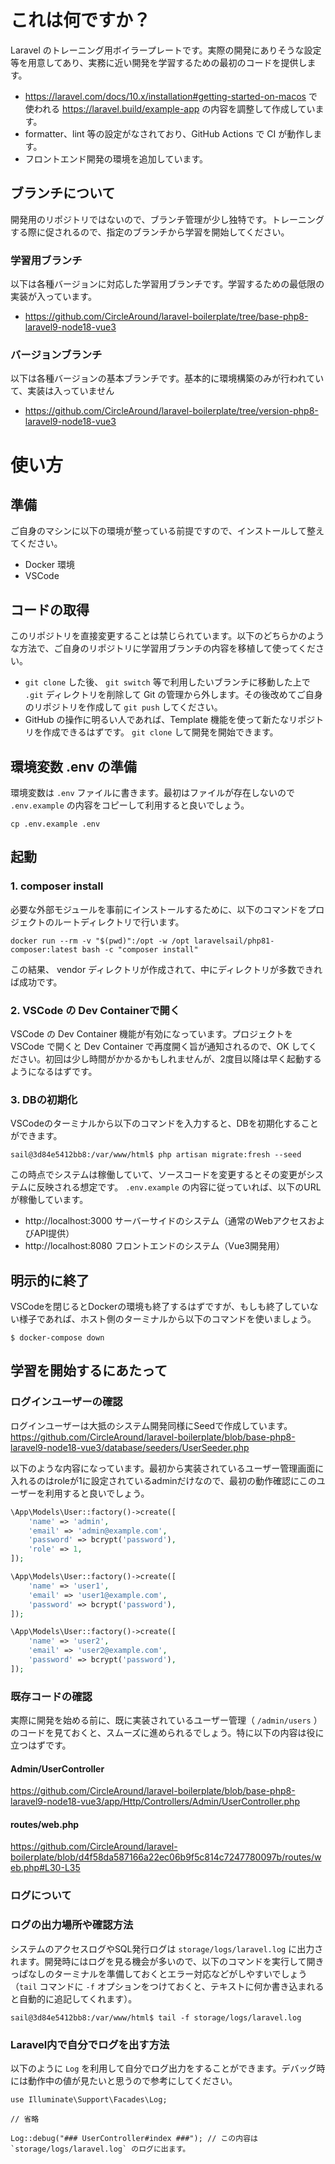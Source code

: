 # これは何ですか？

Laravel のトレーニング用ボイラープレートです。実際の開発にありそうな設定等を用意してあり、実務に近い開発を学習するための最初のコードを提供します。

- https://laravel.com/docs/10.x/installation#getting-started-on-macos で使われる https://laravel.build/example-app の内容を調整して作成しています。
- formatter、lint 等の設定がなされており、GitHub Actions で CI が動作します。
- フロントエンド開発の環境を追加しています。

## ブランチについて

開発用のリポジトリではないので、ブランチ管理が少し独特です。トレーニングする際に促されるので、指定のブランチから学習を開始してください。

### 学習用ブランチ

以下は各種バージョンに対応した学習用ブランチです。学習するための最低限の実装が入っています。

- https://github.com/CircleAround/laravel-boilerplate/tree/base-php8-laravel9-node18-vue3

### バージョンブランチ

以下は各種バージョンの基本ブランチです。基本的に環境構築のみが行われていて、実装は入っていません

- https://github.com/CircleAround/laravel-boilerplate/tree/version-php8-laravel9-node18-vue3

# 使い方

## 準備

ご自身のマシンに以下の環境が整っている前提ですので、インストールして整えてください。

- Docker 環境
- VSCode

## コードの取得

このリポジトリを直接変更することは禁じられています。以下のどちらかのような方法で、ご自身のリポジトリに学習用ブランチの内容を移植して使ってください。

- `git clone` した後、 `git switch` 等で利用したいブランチに移動した上で `.git` ディレクトリを削除して Git の管理から外します。その後改めてご自身のリポジトリを作成して `git push` してください。
- GitHub の操作に明るい人であれば、Template 機能を使って新たなリポジトリを作成できるはずです。 `git clone` して開発を開始できます。

## 環境変数 .env の準備

環境変数は `.env` ファイルに書きます。最初はファイルが存在しないので `.env.example` の内容をコピーして利用すると良いでしょう。

```
cp .env.example .env
```

## 起動

### 1. composer install
必要な外部モジュールを事前にインストールするために、以下のコマンドをプロジェクトのルートディレクトリで行います。

```
docker run --rm -v "$(pwd)":/opt -w /opt laravelsail/php81-composer:latest bash -c "composer install"
```

この結果、 vendor ディレクトリが作成されて、中にディレクトリが多数できれば成功です。

### 2. VSCode の Dev Containerで開く

VSCode の Dev Container 機能が有効になっています。プロジェクトを VSCode で開くと Dev Container で再度開く旨が通知されるので、OK してください。初回は少し時間がかかるかもしれませんが、2度目以降は早く起動するようになるはずです。

### 3. DBの初期化

VSCodeのターミナルから以下のコマンドを入力すると、DBを初期化することができます。

```
sail@3d84e5412bb8:/var/www/html$ php artisan migrate:fresh --seed
```

この時点でシステムは稼働していて、ソースコードを変更するとその変更がシステムに反映される想定です。 `.env.example` の内容に従っていれば、以下のURLが稼働しています。

- http://localhost:3000 サーバーサイドのシステム（通常のWebアクセスおよびAPI提供）
- http://localhost:8080 フロントエンドのシステム（Vue3開発用）

## 明示的に終了
VSCodeを閉じるとDockerの環境も終了するはずですが、もしも終了していない様子であれば、ホスト側のターミナルから以下のコマンドを使いましょう。

```
$ docker-compose down
```

## 学習を開始するにあたって

### ログインユーザーの確認
ログインユーザーは大抵のシステム開発同様にSeedで作成しています。
https://github.com/CircleAround/laravel-boilerplate/blob/base-php8-laravel9-node18-vue3/database/seeders/UserSeeder.php

以下のような内容になっています。最初から実装されているユーザー管理画面に入れるのはroleが1に設定されているadminだけなので、最初の動作確認にこのユーザーを利用すると良いでしょう。

```php
\App\Models\User::factory()->create([
    'name' => 'admin',
    'email' => 'admin@example.com',
    'password' => bcrypt('password'),
    'role' => 1,
]);

\App\Models\User::factory()->create([
    'name' => 'user1',
    'email' => 'user1@example.com',
    'password' => bcrypt('password'),
]);

\App\Models\User::factory()->create([
    'name' => 'user2',
    'email' => 'user2@example.com',
    'password' => bcrypt('password'),
]);
```

### 既存コードの確認
実際に開発を始める前に、既に実装されているユーザー管理（ `/admin/users` ）のコードを見ておくと、スムーズに進められるでしょう。特に以下の内容は役に立つはずです。

#### Admin/UserController
https://github.com/CircleAround/laravel-boilerplate/blob/base-php8-laravel9-node18-vue3/app/Http/Controllers/Admin/UserController.php

#### routes/web.php
https://github.com/CircleAround/laravel-boilerplate/blob/d4f58da587166a22ec06b9f5c814c7247780097b/routes/web.php#L30-L35

### ログについて

### ログの出力場所や確認方法
システムのアクセスログやSQL発行ログは `storage/logs/laravel.log` に出力されます。開発時にはログを見る機会が多いので、以下のコマンドを実行して開きっぱなしのターミナルを準備しておくとエラー対応などがしやすいでしょう（`tail` コマンドに `-f` オプションをつけておくと、テキストに何か書き込まれると自動的に追記してくれます）。

```
sail@3d84e5412bb8:/var/www/html$ tail -f storage/logs/laravel.log
```

### Laravel内で自分でログを出す方法

以下のように `Log` を利用して自分でログ出力をすることができます。デバッグ時には動作中の値が見たいと思うので参考にしてください。

```
use Illuminate\Support\Facades\Log;

// 省略

Log::debug("### UserController#index ###"); // この内容は `storage/logs/laravel.log` のログに出ます。
```

